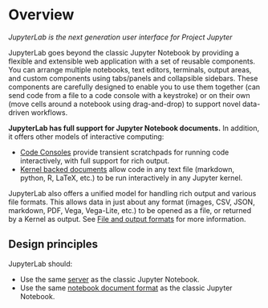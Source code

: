 # Overview

*JupyterLab is the next generation user interface for Project Jupyter*

JupyterLab goes beyond the classic Jupyter Notebook by providing a flexible and extensible web application with a set of reusable components. You can arrange multiple notebooks, text editors, terminals, output areas, and custom components using tabs/panels and collapsible sidebars. These components are carefully designed to enable you to use them together (can send code from a file to a code
console with a keystroke) or on their own (move cells around a notebook
using drag-and-drop) to support novel data-driven workflows.

**JupyterLab has full support for Jupyter Notebook documents.** In addition, it offers other models of interactive computing:

* [Code Consoles]() provide transient scratchpads for running code interactively,
  with full support for rich output.
* [Kernel backed documents]() allow code in any text file (markdown, python, R, LaTeX, etc.) to be run interactively in any Jupyter kernel.

JupyterLab also offers a unified model for handling rich output and various file
formats. This allows data in just about any format (images, CSV, JSON, markdown,
PDF, Vega, Vega-Lite, etc.) to be opened as a file, or returned by a Kernel as output. See [File and output formats]() for more information.

## Design principles

JupyterLab should:

* Use the same [server](https://jupyter-notebook.readthedocs.io/en/stable/) as the classic Jupyter Notebook.
* Use the same [notebook document format](http://nbformat.readthedocs.io/en/latest/) as the classic Jupyter Notebook.

